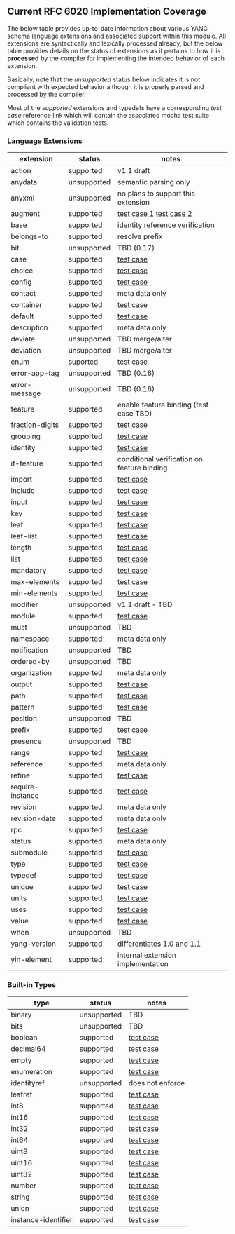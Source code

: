 ## Current RFC 6020 Implementation Coverage

The below table provides up-to-date information about various YANG
schema language extensions and associated support within this module.
All extensions are syntactically and lexically processed already, but
the below table provides details on the status of extensions as it
pertains to how it is **processed** by the compiler for implementing
the intended behavior of each extension.

Basically, note that the *unsupported* status below indicates it is
not compliant with expected behavior although it is properly parsed
and processed by the compiler.

Most of the *supported* extensions and typedefs have a corresponding
*test case* reference link which will contain the associated mocha
test suite which contains the validation tests.

### Language Extensions

extension | status | notes
--- | --- | ---
action     | supported | v1.1 draft
anydata    | unsupported | semantic parsing only
anyxml     | unsupported | no plans to support this extension
augment    | supported | [test case 1](./extensions/module.coffee) [test case 2](./extensions/grouping.coffee)
base       | supported | identity reference verification
belongs-to | supported | resolve prefix
bit        | unsupported | TBD (0.17)
case       | supported | [test case](./extensions/choice.coffee)
choice     | supported | [test case](./extensions/choice.coffee)
config     | supported | [test case](./extensions/leaf.coffee)
contact    | supported | meta data only
container  | supported | [test case](./extensions/container.coffee)
default    | supported | [test case](./extensions/leaf.coffee)
description     | supported   | meta data only
deviate         | unsupported | TBD merge/alter
deviation       | unsupported  | TBD merge/alter
enum            | suported    | [test case](./extensions/type.coffee)
error-app-tag   | unsupported | TBD (0.16)
error-message   | unsupported | TBD (0.16)
feature         | supported | enable feature binding (test case TBD)
fraction-digits | supported | [test case](./extensions/type.coffee)
grouping   | supported | [test case](./extensions/grouping.coffee)
identity   | supported | [test case](./extensions/module.coffee)
if-feature | supported | conditional verification on feature binding
import     | supported | [test case](./extensions/import.coffee)
include    | supported | [test case](./extensions/import.coffee)
input      | supported | [test case](./extensions/rpc.coffee)
key        | supported | [test case](./extensions/list.coffee)
leaf       | supported | [test case](./extensions/leaf.coffee)
leaf-list  | supported | [test case](./extensions/leaf-list.coffee)
length     | supported | [test case](./extensions/type.coffee)
list       | supported | [test case](./extensions/list.coffee)
mandatory  | supported | [test case](./extensions/leaf.coffee)
max-elements | supported | [test case](./extensions/leaf-list.coffee)
min-elements | supported | [test case](./extensions/leaf-list.coffee)
modifier   | unsupported | v1.1 draft - TBD
module     | supported | [test case](./extensions/module.coffee)
must       | unsupported | TBD
namespace  | supported | meta data only
notification | unsupported | TBD
ordered-by   | unsupported | TBD
organization | supported | meta data only
output     | supported | [test case](./extensions/rpc.coffee)
path       | supported | [test case](./extensions/type.coffee)
pattern    | supported | [test case](./extensions/type.coffee)
position   | unsupported | TBD
prefix     | supported | [test case](./extensions/module.coffee)
presence   | unsupported | TBD
range      | supported | [test case](./extensions/type.coffee)
reference  | supported | meta data only
refine     | supported | [test case](./extensions/grouping.coffee)
require-instance | supported | [test case](./extensions/type.coffee)
revision      | supported | meta data only
revision-date | supported | meta data only
rpc       | supported | [test case](./extensions/rpc.coffee)
status    | supported | meta data only
submodule | supported | [test case](./extensions/module.coffee)
type      | supported | [test case](./extensions/type.coffee)
typedef   | supported | [test case](./extensions/type.coffee)
unique    | supported | [test case](./extensions/list.coffee)
units     | supported | [test case](./extensions/leaf.coffee)
uses      | supported | [test case](./extensions/grouping.coffee)
value     | supported | [test case](./extensions/type.coffee)
when      | unsupported | TBD
yang-version | supported | differentiates 1.0 and 1.1
yin-element  | supported | internal extension implementation

### Built-in Types

type | status | notes
--- | --- | ---
binary      | unsupported | TBD
bits        | unsupported | TBD
boolean     | supported | [test case](./extensions/type.coffee)
decimal64   | supported | [test case](./extensions/type.coffee)
empty       | supported | [test case](./extensions/type.coffee)
enumeration | supported | [test case](./extensions/type.coffee)
identityref | unsupported | does not enforce
leafref     | supported | [test case](./extensions/type.coffee)
int8   | supported | [test case](./extensions/type.coffee)
int16  | supported | [test case](./extensions/type.coffee)
int32  | supported | [test case](./extensions/type.coffee)
int64  | supported | [test case](./extensions/type.coffee)
uint8  | supported | [test case](./extensions/type.coffee)
uint16 | supported | [test case](./extensions/type.coffee)
uint32 | supported | [test case](./extensions/type.coffee)
number | supported | [test case](./extensions/type.coffee)
string | supported | [test case](./extensions/type.coffee)
union  | supported | [test case](./extensions/type.coffee)
instance-identifier | supported | [test case](./extensions/type.coffee)
